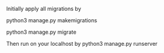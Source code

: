 Initially apply all migrations by

  python3 manage.py makemigrations
  
  python3 manage.py migrate
  
Then run on your localhost by
  python3 manage.py runserver
  
